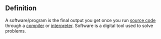 ## Definition

A software/program is the final output you get once you run [source code](source-code.md) through a [compiler](compiler.md) or [interpreter](interpreter.md). Software is a digital tool used to solve problems.